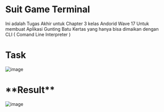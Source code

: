 # Suit Game Terminal
Ini adalah Tugas Akhir untuk Chapter 3 kelas Andorid Wave 17
Untuk membuat Aplikasi Gunting Batu Kertas yang hanya bisa dimaikan dengan CLI ( Comand Line Interpreter )

# Task 

![image](https://user-images.githubusercontent.com/74137303/210126167-52d761b5-2e2f-4be5-b0ec-62a4135d697b.png)


<h1>**Result**</h1>

![image](https://user-images.githubusercontent.com/74137303/214003298-bd6601dc-c3fc-4128-8454-b7ea8f40be5c.png)
